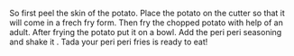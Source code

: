 So first peel the skin of the potato.
Place the potato on the cutter so that it will come in a frech fry form.
Then fry the chopped potato with help of an adult.
After frying the potato put it on a bowl.
Add the peri peri seasoning and shake it .
Tada your peri peri fries is ready to eat!